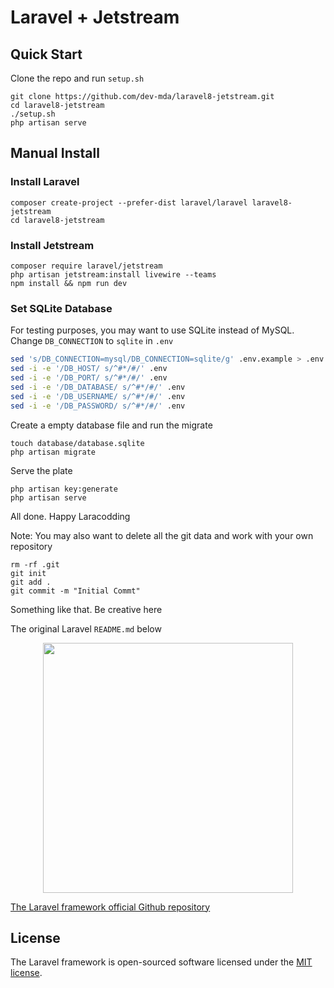 # Laravel + Jetstream

## Quick Start
Clone the repo and run `setup.sh`
```
git clone https://github.com/dev-mda/laravel8-jetstream.git
cd laravel8-jetstream
./setup.sh
php artisan serve
```

## Manual Install

### Install Laravel
```
composer create-project --prefer-dist laravel/laravel laravel8-jetstream 
cd laravel8-jetstream 
```

### Install Jetstream
```
composer require laravel/jetstream
php artisan jetstream:install livewire --teams
npm install && npm run dev
```

### Set SQLite Database
For testing purposes, you may want to use SQLite instead of MySQL. <br />
Change `DB_CONNECTION` to `sqlite` in `.env`

```bash
sed 's/DB_CONNECTION=mysql/DB_CONNECTION=sqlite/g' .env.example > .env
sed -i -e '/DB_HOST/ s/^#*/#/' .env
sed -i -e '/DB_PORT/ s/^#*/#/' .env
sed -i -e '/DB_DATABASE/ s/^#*/#/' .env
sed -i -e '/DB_USERNAME/ s/^#*/#/' .env
sed -i -e '/DB_PASSWORD/ s/^#*/#/' .env
```

Create a empty database file and run the migrate
```
touch database/database.sqlite
php artisan migrate
```

Serve the plate
```
php artisan key:generate
php artisan serve
```

All done. Happy Laracodding

Note: You may also want to delete all the git data and work with your own repository
```
rm -rf .git
git init
git add .
git commit -m "Initial Commt"
```
Something like that. Be creative here 


The original Laravel `README.md` below

<p align="center"><a href="https://laravel.com" target="_blank"><img src="https://raw.githubusercontent.com/laravel/art/master/logo-lockup/5%20SVG/2%20CMYK/1%20Full%20Color/laravel-logolockup-cmyk-red.svg" width="400"></a></p>

[The Laravel framework official Github repository](https://github.com/laravel/laravel)

## License

The Laravel framework is open-sourced software licensed under the [MIT license](https://opensource.org/licenses/MIT).
